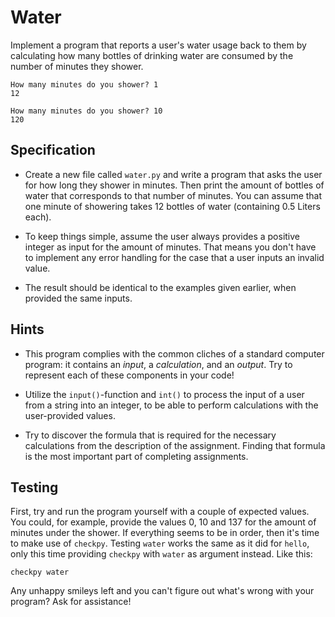 # Water

Implement a program that reports a user's water usage back to them by calculating how many bottles of drinking water are consumed by the number of minutes they shower.

	How many minutes do you shower? 1
	12

	How many minutes do you shower? 10
	120

## Specification

* Create a new file called `water.py` and write a program that asks the user for how long they shower in minutes. Then print the amount of bottles of water that corresponds to that number of minutes. You can assume that one minute of showering takes 12 bottles of water (containing 0.5 Liters each).

* To keep things simple, assume the user always provides a positive integer as input for the amount of minutes. That means you don't have to implement any error handling for the case that a user inputs an invalid value.

* The result should be identical to the examples given earlier, when provided the same inputs.

## Hints

* This program complies with the common cliches of a standard computer program: it contains an *input*, a *calculation*, and an *output*. Try to represent each of these components in your code!

* Utilize the `input()`-function and `int()` to process the input of a user from a string into an integer, to be able to perform calculations with the user-provided values.

* Try to discover the formula that is required for the necessary calculations from the description of the assignment. Finding that formula is the most important part of completing assignments.

## Testing

First, try and run the program yourself with a couple of expected values. You could, for example, provide the values 0, 10 and 137 for the amount of minutes under the shower. If everything seems to be in order, then it's time to make use of `checkpy`. Testing `water` works the same as it did for `hello`, only this time providing `checkpy` with `water` as argument instead. Like this:

	checkpy water

Any unhappy smileys left and you can't figure out what's wrong with your program? Ask for assistance!
